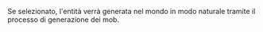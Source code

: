 Se selezionato, l'entità verrà generata nel mondo in modo naturale tramite il processo di generazione dei mob.
